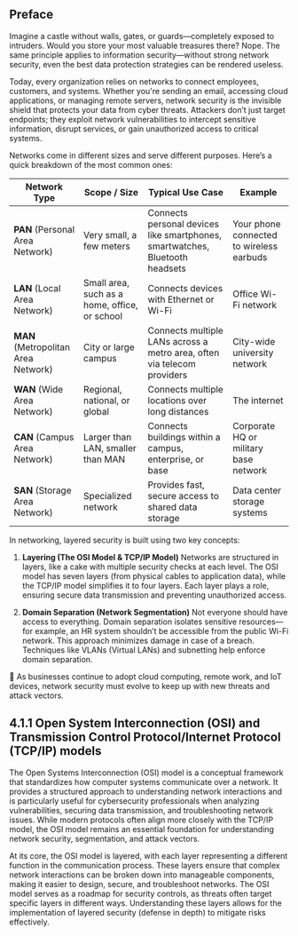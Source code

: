 ## Preface ##

Imagine a castle without walls, gates, or guards—completely exposed to intruders. Would you store your most valuable treasures there? Nope. The same principle applies to information security—without strong network security, even the best data protection strategies can be rendered useless.

Today, every organization relies on networks to connect employees, customers, and systems. Whether you're sending an email, accessing cloud applications, or managing remote servers, network security is the invisible shield that protects your data from cyber threats. Attackers don’t just target endpoints; they exploit network vulnerabilities to intercept sensitive information, disrupt services, or gain unauthorized access to critical systems.

Networks come in different sizes and serve different purposes. Here’s a quick breakdown of the most common ones:

| Network Type | Scope / Size | Typical Use Case | Example |
|--------------|-------------|------------------|---------|
| **PAN** (Personal Area Network) | Very small, a few meters | Connects personal devices like smartphones, smartwatches, Bluetooth headsets | Your phone connected to wireless earbuds |
| **LAN** (Local Area Network) | Small area, such as a home, office, or school | Connects devices with Ethernet or Wi-Fi | Office Wi-Fi network |
| **MAN** (Metropolitan Area Network) | City or large campus | Connects multiple LANs across a metro area, often via telecom providers | City-wide university network |
| **WAN** (Wide Area Network) | Regional, national, or global | Connects multiple locations over long distances | The internet |
| **CAN** (Campus Area Network) | Larger than LAN, smaller than MAN | Connects buildings within a campus, enterprise, or base | Corporate HQ or military base network |
| **SAN** (Storage Area Network) | Specialized network | Provides fast, secure access to shared data storage | Data center storage systems |

In networking, layered security is built using two key concepts:

1. **Layering (The OSI Model & TCP/IP Model)**
Networks are structured in layers, like a cake with multiple security checks at each level. The OSI model has seven layers (from physical cables to application data), while the TCP/IP model simplifies it to four layers. Each layer plays a role, ensuring secure data transmission and preventing unauthorized access.


2. **Domain Separation (Network Segmentation)**
Not everyone should have access to everything. Domain separation isolates sensitive resources—for example, an HR system shouldn’t be accessible from the public Wi-Fi network. This approach minimizes damage in case of a breach. Techniques like VLANs (Virtual LANs) and subnetting help enforce domain separation.

:necktie: As businesses continue to adopt cloud computing, remote work, and IoT devices, network security must evolve to keep up with new threats and attack vectors.

## 4.1.1 Open System Interconnection (OSI) and Transmission Control Protocol/Internet Protocol (TCP/IP) models ##

The Open Systems Interconnection (OSI) model is a conceptual framework that standardizes how computer systems communicate over a network. It provides a structured approach to understanding network interactions and is particularly useful for cybersecurity professionals when analyzing vulnerabilities, securing data transmission, and troubleshooting network issues. While modern protocols often align more closely with the TCP/IP model, the OSI model remains an essential foundation for understanding network security, segmentation, and attack vectors.

At its core, the OSI model is layered, with each layer representing a different function in the communication process. These layers ensure that complex network interactions can be broken down into manageable components, making it easier to design, secure, and troubleshoot networks. The OSI model serves as a roadmap for security controls, as threats often target specific layers in different ways. Understanding these layers allows for the implementation of layered security (defense in depth) to mitigate risks effectively.

